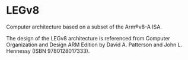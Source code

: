 # LEGv8
Computer architecture based on a subset of the Arm®v8-A ISA. 

The design of the LEGv8 architecture is referenced from Computer Organization and Design ARM Edition by David A. Patterson and John L. Hennessy (ISBN 9780128017333).
